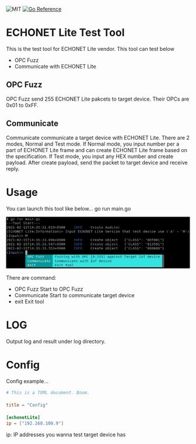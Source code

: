 ![MIT](https://img.shields.io/github/license/tttfrfr2/ECHONETTester?style=flat-square)
[![Go Reference](https://pkg.go.dev/badge/github.com/tttfrfr2/ECHONETTester/.svg)](https://pkg.go.dev/github.com/tttfrfr2/ECHONETTester/)
# ECHONET Lite Test Tool
This is the test tool for ECHONET Lite vendor. 
This tool can test below

- OPC Fuzz
- Communicate with ECHONET Lite

## OPC Fuzz
OPC Fuzz send 255 ECHONET Lite pakcets to target device. Their OPCs are 0x01 to 0xFF. 

## Communicate 
Communicate communicate a target device with ECHONET Lite. There are 2 modes, Normal and Test mode. If Normal mode, you input number per a part of ECHONET Lite frame and can create ECHONET Lite frame based on the specification. If Test mode, you input any HEX number and create payload. After create payload, send the packet to target device and receive reply.

# Usage
You can launch this tool like below...
				go run main.go

![demo_first](./demo_first.png)

There are command:
- OPC Fuzz
	Start to OPC Fuzz
- Communicate
	Start to communicate target device
- exit
	Exit tool

# LOG
Output log and result under log directory.

# Config
Config example...

```toml:config.toml
# This is a TOML document. Boom.

title = "Config"

[echonetLite]
ip = ["192.168.100.9"]
```
ip: IP addresses you wanna test target device has
